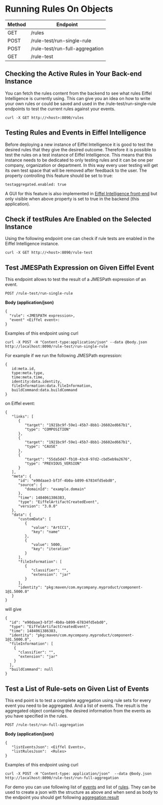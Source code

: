 # Running Rules On Objects

|Method|Endpoint                               |
|------|---------------------------------------|
|GET   | /rules                                |
|POST  | /rule-test/run-single-rule                     |
|POST  | /rule-test/run-full-aggregation         |
|GET   | /rule-test |

## Checking the Active Rules in Your Back-end Instance

You can fetch the rules content from the backend to see what rules Eiffel Intelligence is currently using.
This can give you an idea on how to write your own rules or could be saved and used
in the /rule-test/run-single-rule endpoints to test the current rules against your events.

    curl -X GET http://<host>:8090/rules

## Testing Rules and Events in Eiffel Intelligence

Before deploying a new instance of Eiffel Intelligence it is good to test the
desired rules that they give the desired outcome. Therefore it is possible to
test the rules on a test instance of Eiffel Intelligence. This means that this
instance needs to be dedicated to only testing rules and it can be one per
company, organization or department. In this way every user testing will get its own
test space that will be removed after feedback to the user. The property controlling this feature
should be set to true:

    testaggregated.enabled: true

A GUI for this feature is also implemented in [Eiffel Intelligence front-end](https://github.com/eiffel-community/eiffel-intelligence-frontend) 
but only visible when above property is set to true in the backend (this application).

## Check if testRules Are Enabled on the Selected Instance

Using the following endpoint one can check if rule tests are enabled in the 
Eiffel Intelligence instance.

    curl -X GET http://<host>:8090/rule-test

## Test JMESPath Expression on Given Eiffel Event

This endpoint allows to test the result of a JMESPath expression of an event.

    POST /rule-test/run-single-rule

**Body (application/json)**

    {
      "rule": <JMESPATH expression>,
      "event" <Eiffel event>:
    }

Examples of this endpoint using curl

    curl -X POST -H "Content-type:application/json" --data @body.json http://localhost:8090/rule-test/run-single-rule

For example if we run the following JMESPath expression:

    {
       id:meta.id,
       type:meta.type,
       time:meta.time,
       identity:data.identity,
       fileInformation:data.fileInformation,
       buildCommand:data.buildCommand
    }

on Eiffel event:

    {
       "links": [
          {
             "target": "1921bc9f-59e1-45b7-8bb1-26602ed667b1",
             "type": "COMPOSITION"
          },
          {
             "target": "1921bc9f-59e1-45b7-8bb1-26602ed667b1",
             "type": "CAUSE"
          },
          {
             "target": "55da5d47-fb10-43c8-97d2-cbd5eb9a2676",
             "type": "PREVIOUS_VERSION"
          }
       ],
       "meta": {
          "id": "e90daae3-bf3f-4b0a-b899-67834fd5ebd0",
          "source": {
             "domainId": "example.domain"
          },
          "time": 1484061386383,
          "type": "EiffelArtifactCreatedEvent",
          "version": "3.0.0"
       },
       "data": {
          "customData": [
             {
                "value": "ArtCC1",
                "key": "name"
             },
             {
                "value": 5000,
                "key": "iteration"
             }
          ],
          "fileInformation": [
             {
                "classifier": "",
                "extension": "jar"
             }
          ],
          "identity": "pkg:maven/com.mycompany.myproduct/component-1@1.5000.0"
       }
    }

will give

    {
      "id": "e90daae3-bf3f-4b0a-b899-67834fd5ebd0",
      "type": "EiffelArtifactCreatedEvent",
      "time": 1484061386383,
      "identity": "pkg:maven/com.mycompany.myproduct/component-1@1.5000.0",
      "fileInformation": [
        {
          "classifier": "",
          "extension": "jar"
        }
      ],
      "buildCommand": null
    }

## Test a List of Rule-sets on Given List of Events
This end point is to test a complete aggregation using rule sets for every
event you need to be aggregated. And a list of events. The result is the
aggregated object containing the desired information from the events as you
have specified in the rules.

    POST /rule-test/run-full-aggregation

**Body (application/json)**

    {
       "listEventsJson": <Eiffel Events>,
       "listRulesJson":  <Rules>
    }

Examples of this endpoint using curl

    curl -X POST -H "Content-type: application/json"  --data @body.json  http://localhost:8090/rule-test/run-full-aggregation

For demo you can use following list of [events](../src/test/resources/AggregateListEvents.json) 
and list of [rules](../src/test/resources/AggregateListRules.json). They 
can be used to create a json with the structure as above and when send as 
body to the endpoint you should get following [aggregation result](../src/test/resources/AggregateResultObject.json)
